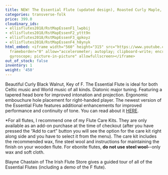 ```yaml
---
title: NEW! The Essential Flute (updated design), Roasted Curly Maple, Key of F
categories: transverse-folk
price: 399.0
cloudinary_ids:
- ellisflutes2018/RstMapEssenF1_lwpbij
- ellisflutes2018/RstMapEssenF2_yttt9n
- ellisflutes2018/RstMapEssenF3_qpkoyz
- ellisflutes2018/RstMapEssenF4_h8ynyk
html_embed: <iframe width="560" height="315" src="https://www.youtube.com/embed/SpD1Om16E-c"
  frameborder="0" allow="accelerometer; autoplay; clipboard-write; encrypted-media;
  gyroscope; picture-in-picture" allowfullscreen></iframe>
out_of_stock: false
inventory: 1
weight: '450'
---
```


Beautiful Curly Black Walnut, Key of F.  The Essential Flute is ideal for both Celtic music and World music of all kinds. Diatonic major tuning. Featuring a tapered head bore for improved intonation and projection. Ergonomic embouchure hole placement for right-handed player.  The newest version of the Essential Flute features additional enhancements for improved performance and continuity of tone.  You can read about it [HERE](https://www.ellisflutes.com/world-flutes/transverse-folk). 

*For all flutes, I recommend one of my Flute Care Kits.  They are only available as an add-on purchase at the time of checkout (after you have pressed the “Add to cart” button you will see the option for the care kit right along side and you have to select it from the menu). The care kit includes the recommended wax, fine steel wool and instructions for maintaining the finish on your wooden flute.  For ebonite flutes, **do not use steel wool-**-only wax and soft cloth.

Blayne Chastain of The Irish Flute Store gives a guided tour of all of the Essential Flutes (including a demo of the F flute).